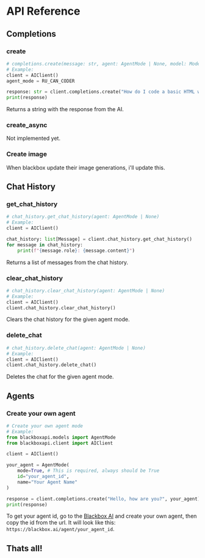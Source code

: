 # API Reference

## Completions

### create

```python
# completions.create(message: str, agent: AgentMode | None, model: Model (default: BLACKBOX), max_tokens)
# Example:
client = AIClient()
agent_mode = RU_CAN_CODER

response: str = client.completions.create("How do I code a basic HTML website?", agent_mode)
print(response)
```
Returns a string with the response from the AI.


### create_async

Not implemented yet.

### Create image

When blackbox update their image generations, i'll update this.


## Chat History

### get_chat_history

```python
# chat_history.get_chat_history(agent: AgentMode | None)
# Example:
client = AIClient()

chat_history: list[Message] = client.chat_history.get_chat_history()
for message in chat_history:
    print(f"{message.role}: {message.content}")
```
Returns a list of messages from the chat history.

### clear_chat_history

```python
# chat_history.clear_chat_history(agent: AgentMode | None)
# Example:
client = AIClient()
client.chat_history.clear_chat_history()
```
Clears the chat history for the given agent mode.

### delete_chat

```python
# chat_history.delete_chat(agent: AgentMode | None)
# Example:
client = AIClient()
client.chat_history.delete_chat()
```
Deletes the chat for the given agent mode.

## Agents

### Create your own agent

```python
# Create your own agent mode
# Example:
from blackboxapi.models import AgentMode
from blackboxapi.client import AIClient

client = AIClient()

your_agent = AgentMode(
    mode=True, # This is required, always should be True
    id="your_agent_id",
    name="Your Agent Name"
)

response = client.completions.create("Hello, how are you?", your_agent)
print(response)
```
To get your agent id, go to the [Blackbox AI](https://blackbox.ai/) and create your own agent, then copy the id from the url. It will look like this: `https://blackbox.ai/agent/your_agent_id`.

## Thats all!
